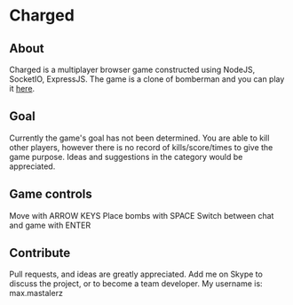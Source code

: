 # Charged

## About

Charged is a multiplayer browser game constructed using NodeJS, SocketIO, ExpressJS. The game is a clone of bomberman and you can play it [here](http://tic-tic-boom.herokuapp.com/).

## Goal

Currently the game's goal has not been determined. You are able to kill other players, however there is no record of kills/score/times to give the game purpose. Ideas and suggestions in the category would be appreciated.

## Game controls

Move with ARROW KEYS
Place bombs with SPACE
Switch between chat and game with ENTER

## Contribute

Pull requests, and ideas are greatly appreciated. Add me on Skype to discuss the project, or to become a team developer.
My username is: max.mastalerz